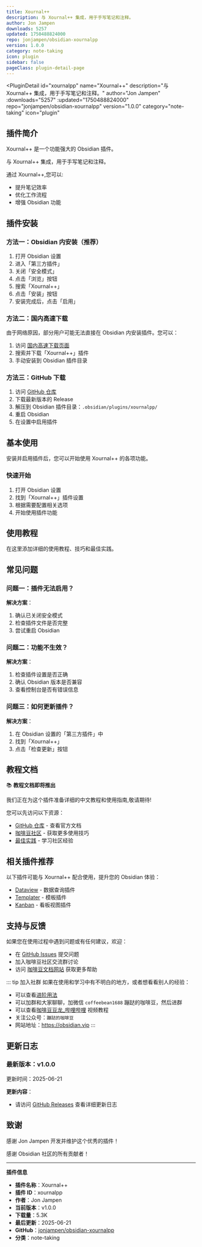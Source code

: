 ```yaml
---
title: Xournal++
description: 与 Xournal++ 集成，用于手写笔记和注释。
author: Jon Jampen
downloads: 5257
updated: 1750488824000
repo: jonjampen/obsidian-xournalpp
version: 1.0.0
category: note-taking
icon: plugin
sidebar: false
pageClass: plugin-detail-page
---
```


<PluginDetail
  id="xournalpp"
  name="Xournal++"
  description="与 Xournal++ 集成，用于手写笔记和注释。"
  author="Jon Jampen"
  :downloads="5257"
  :updated="1750488824000"
  repo="jonjampen/obsidian-xournalpp"
  version="1.0.0"
  category="note-taking"
  icon="plugin"
>

<!-- AUTO_GENERATED_START -->
## 插件简介

Xournal++ 是一个功能强大的 Obsidian 插件。

与 Xournal++ 集成，用于手写笔记和注释。

通过 Xournal++,您可以:

- 提升笔记效率
- 优化工作流程
- 增强 Obsidian 功能

<!-- AUTO_GENERATED_END -->

<!-- AUTO_GENERATED_START -->
## 插件安装

### 方法一：Obsidian 内安装（推荐）

1. 打开 Obsidian 设置
2. 进入「第三方插件」
3. 关闭「安全模式」
4. 点击「浏览」按钮
5. 搜索「Xournal++」
6. 点击「安装」按钮
7. 安装完成后，点击「启用」

### 方法二：国内高速下载

由于网络原因，部分用户可能无法直接在 Obsidian 内安装插件。您可以：

1. 访问 [国内高速下载页面](/zh/documentation/obsidian-plugins-download.html)
2. 搜索并下载「Xournal++」插件
3. 手动安装到 Obsidian 插件目录

### 方法三：GitHub 下载

1. 访问 [GitHub 仓库](https://github.com/jonjampen/obsidian-xournalpp)
2. 下载最新版本的 Release
3. 解压到 Obsidian 插件目录：`.obsidian/plugins/xournalpp/`
4. 重启 Obsidian
5. 在设置中启用插件

## 基本使用

安装并启用插件后，您可以开始使用 Xournal++ 的各项功能。

### 快速开始

1. 打开 Obsidian 设置
2. 找到「Xournal++」插件设置
3. 根据需要配置相关选项
4. 开始使用插件功能

<!-- AUTO_GENERATED_END -->

<!-- CUSTOM_CONTENT_START:tutorial -->
## 使用教程

在这里添加详细的使用教程、技巧和最佳实践。

<!-- CUSTOM_CONTENT_END:tutorial -->

<!-- SHARED_CONTENT_START -->
## 常见问题

### 问题一：插件无法启用？

**解决方案**：
1. 确认已关闭安全模式
2. 检查插件文件是否完整
3. 尝试重启 Obsidian

### 问题二：功能不生效？

**解决方案**：
1. 检查插件设置是否正确
2. 确认 Obsidian 版本是否兼容
3. 查看控制台是否有错误信息

### 问题三：如何更新插件？

**解决方案**：
1. 在 Obsidian 设置的「第三方插件」中
2. 找到「Xournal++」
3. 点击「检查更新」按钮

## 教程文档

📚 **教程文档即将推出**

我们正在为这个插件准备详细的中文教程和使用指南,敬请期待!

您可以先访问以下资源：
- [GitHub 仓库](https://github.com/jonjampen/obsidian-xournalpp) - 查看官方文档
- [咖啡豆社区](/zh/bases/) - 获取更多使用技巧
- [最佳实践](/zh/best-practices/) - 学习社区经验

## 相关插件推荐

以下插件可能与 Xournal++ 配合使用，提升您的 Obsidian 体验：

- [Dataview](/zh/plugins/dataview.html) - 数据查询插件
- [Templater](/zh/plugins/templater-obsidian.html) - 模板插件
- [Kanban](/zh/plugins/obsidian-kanban.html) - 看板视图插件

## 支持与反馈

如果您在使用过程中遇到问题或有任何建议，欢迎：

- 在 [GitHub Issues](https://github.com/jonjampen/obsidian-xournalpp/issues) 提交问题
- 加入咖啡豆社区交流群讨论
- 访问 [咖啡豆文档网站](https://obsidian.vip) 获取更多帮助

::: tip 加入社群
如果在使用和学习中有不明白的地方，或者想看看别人的经验：
- 可以查看[进阶用法](/zh/advanced)
- 可以加群和大家聊聊，加微信 `coffeebean1688` 蹦跶的咖啡豆，然后进群
- 可以查看[咖啡豆豆龙_哔哩哔哩](https://space.bilibili.com/618777356) 视频教程
- 关注公众号：`蹦跶的咖啡豆`
- 网站地址：https://obsidian.vip
:::
<!-- SHARED_CONTENT_END -->

<!-- AUTO_GENERATED_START -->
## 更新日志

### 最新版本：v1.0.0

更新时间：2025-06-21

**更新内容**：
- 请访问 [GitHub Releases](https://github.com/jonjampen/obsidian-xournalpp/releases) 查看详细更新日志

## 致谢

感谢 Jon Jampen 开发并维护这个优秀的插件！

感谢 Obsidian 社区的所有贡献者！

---

**插件信息**
- **插件名称**：Xournal++
- **插件 ID**：xournalpp
- **作者**：Jon Jampen
- **当前版本**：v1.0.0
- **下载量**：5.3K
- **最后更新**：2025-06-21
- **GitHub**：[jonjampen/obsidian-xournalpp](https://github.com/jonjampen/obsidian-xournalpp)
- **分类**：note-taking
<!-- AUTO_GENERATED_END -->

</PluginDetail>

